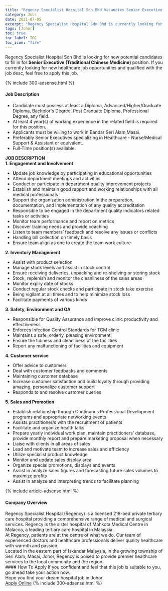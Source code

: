 ```yaml
---
title: "Regency Specialist Hospital Sdn Bhd Vacancies Senior Executive (Traditional Chinese Medicine)" 
category: Jobs 
date: 2021-07-05 
excerpt: "Regency Specialist Hospital Sdn Bhd is currently looking for suitable person to fill in the Senior Executive (Traditional Chinese Medicine) which positioned at Johor" 
tags: [Johor] 
toc: true 
toc_label: TOC 
toc_icon: "fire" 
--- 
```


<p>Regency Specialist Hospital Sdn Bhd is looking for new potential candidates to fill in for <b>Senior Executive (Traditional Chinese Medicine)</b> position. If you currently looking for new healthcare job opportunities and qualified with the job desc, feel free to apply this job.
</p>{% include 300-adsense.html %} 
<div><div><h4>Job Description</h4></div><div><div><span><div><ul><li>Candidate must possess at least a Diploma, Advanced/Higher/Graduate Diploma, Bachelor's Degree, Post Graduate Diploma, Professional Degree, any field.</li><li>At least 4 year(s) of working experience in the related field is required for this position.</li><li>Applicants must be willing to work in Bandar Seri Alam,Masai.</li><li>Preferably Senior Executives specializing in Healthcare - Nurse/Medical Support &amp; Assistant or equivalent.</li><li>Full-Time position(s) available.</li></ul><div><strong>JOB DESCRIPTION</strong></div><div><strong>1. Engagement and Involvement</strong></div><ul><li><strong>U</strong>pdate job knowledge by participating in educational opportunities</li><li>Attend department meetings and activities</li><li>Conduct or participate in department quality improvement projects</li><li>Establish and maintain good rapport and working relationships with all medical professionals</li><li>Support the organization administration in the preparation, documentation, and implementation of any quality accreditation</li><li>Responsible to be engaged in the department quality indicators related tasks or activities</li><li>Monitor team performance and report on metrics</li><li>Discover training needs and provide coaching</li><li>Listen to team members&#8217; feedback and resolve any issues or conflicts</li><li>Handling bill collection on timely basis</li><li>Ensure team align as one to create the team work culture</li></ul><div><strong>2. Inventory Management</strong></div><ul><li>Assist with product selection</li><li>Manage stock levels and assist in stock control</li><li>Ensure receiving deliveries, unpacking and re-shelving or storing stock</li><li>Stock, replenish and monitor the cleanliness of the sales areas</li><li>Monitor expiry date of stocks</li><li>Conduct regular stock checks and participate in stock take exercise</li><li>Being vigilant at all times and to help minimize stock loss</li><li>Facilitate payments of various kinds</li></ul><div><strong>3. Safety, Environment and QA</strong></div><ul><li>Responsible for Quality Assurance and improve clinic productivity and effectiveness</li><li>Enforces Infection Control Standards for TCM clinic</li><li>Maintains a safe, orderly, pleasing environment</li><li>Ensure the tidiness and cleanliness of the facilities</li><li>Report any malfunctioning of facilities and equipment</li></ul><div><strong>4. Customer service</strong></div><ul><li>Offer advice to customers</li><li>Deal with customer feedbacks and comments</li><li>Maintaining customer database</li><li>Increase customer satisfaction and build loyalty through providing amazing, personalize customer support</li><li>Responds to and resolve customer queries</li></ul><div><strong>5. Sales and Promotion</strong></div><ul><li>Establish relationship through Continuous Professional Development programs and appropriate networking events</li><li>Assists practitioner/s with the recruitment of patients</li><li>Facilitate and organize health talks&#160;</li><li>Prepare yearly individual work plan, maintain practitioners&#8217; database, provide monthly report and prepare marketing proposal when necessary</li><li>Liaise with clients in all areas of sales</li><li>Lead and motivate team to increase sales and efficiency</li><li>Utilize specialist product knowledge</li><li>Monitor and update sales display area</li><li>Organize special promotions, displays and events</li><li>Assist in analyze sales figures and forecasting future sales volumes to maximize profits</li><li>Assist in analyze and interpreting trends to facilitate planning</li></ul></div></span></div></div></div> 
{% include article-adsense.html %} 
<div><div><h4>Company Overview</h4></div><div><div><span><div><div>
<div>
		Regency Specialist Hospital (Regency) is a licensed 218-bed private tertiary care hospital providing a comprehensive range of medical and surgical services. Regency is the sister hospital of Mahkota Medical Centre in Malacca, a leading tertiary care hospital in Malaysia.</div>
<div>
		At Regency, patients are at the centre of what we do. Our team of experienced doctors and healthcare professionals deliver quality healthcare with warmth and passion.</div>
<div>
		Located in the eastern part of Iskandar Malaysia, in the growing township of Seri Alam, Masai, Johor, Regency is poised to provide premier healthcare services to the local community and the region.</div>
</div></div></span></div></div></div> 
#### How To Apply 
If you confident and feel that this job is suitable to you, go ahead take your action now. <br/> 
Hope you find your dream hospital job in Johor. <br/> 
<a href="https://www.jobstreet.com.my/en/job/senior-executive-traditional-chinese-medicine-4593084?jobId=jobstreet-my-job-4593084" class="btn btn--warning" target="_blank" rel="nofollow noopenner">Apply Online</a> 
{% include 300-adsense.html %} 